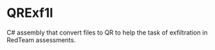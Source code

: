 # QRExf1l
C# assembly that convert files to QR to help the task of exfiltration in RedTeam assessments.
